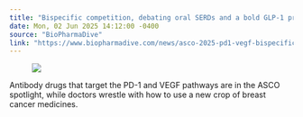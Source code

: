 ```yaml
---
title: "Bispecific competition, debating oral SERDs and a bold GLP-1 prediction"
date: Mon, 02 Jun 2025 14:12:00 -0400
source: "BioPharmaDive"
link: "https://www.biopharmadive.com/news/asco-2025-pd1-vegf-bispecifics-oral-serds-hpv-vaccination/749498/"
---
```


<figure><div><img src="https://imgproxy.divecdn.com/8m2UUy2QBRQsGJIHWjhIc6YLzal_YHYoOaoVXxoJxYI/g:nowe:0:592/c:3200:1807/rs:fill:1600:900:1/Z3M6Ly9kaXZlc2l0ZS1zdG9yYWdlL2RpdmVpbWFnZS9JTUdfMjg1NF9IQm41Q0loLmpwZw==.webp" /></div></figure><p>Antibody drugs that target the PD-1 and VEGF pathways are in the ASCO spotlight, while doctors wrestle with how to use a new crop of breast cancer medicines.</p>